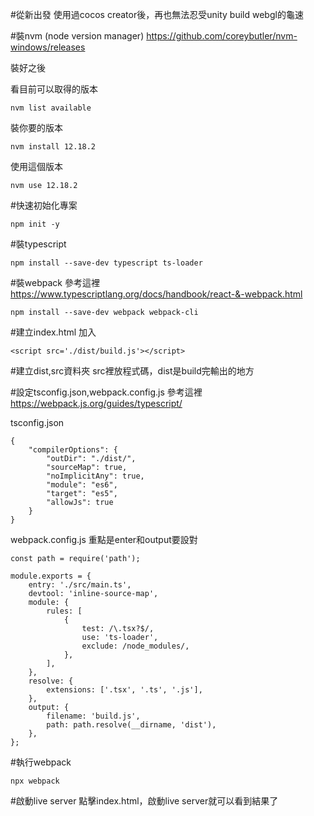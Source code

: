 #從新出發
使用過cocos creator後，再也無法忍受unity build webgl的龜速

#裝nvm (node version manager)
https://github.com/coreybutler/nvm-windows/releases

裝好之後

看目前可以取得的版本
```
nvm list available
```

裝你要的版本
```
nvm install 12.18.2
```

使用這個版本
```
nvm use 12.18.2
```


#快速初始化專案

```
npm init -y
```

#裝typescript
```
npm install --save-dev typescript ts-loader
```

#裝webpack
參考這裡
https://www.typescriptlang.org/docs/handbook/react-&-webpack.html
```
npm install --save-dev webpack webpack-cli
```

#建立index.html
加入
```
<script src='./dist/build.js'></script>
```

#建立dist,src資料夾
src裡放程式碼，dist是build完輸出的地方

#設定tsconfig.json,webpack.config.js
參考這裡
https://webpack.js.org/guides/typescript/

tsconfig.json
```
{
    "compilerOptions": {
        "outDir": "./dist/",
        "sourceMap": true,
        "noImplicitAny": true,
        "module": "es6",
        "target": "es5",
        "allowJs": true
    }
}
```

webpack.config.js
重點是enter和output要設對
```
const path = require('path');

module.exports = {
    entry: './src/main.ts',
    devtool: 'inline-source-map',
    module: {
        rules: [
            {
                test: /\.tsx?$/,
                use: 'ts-loader',
                exclude: /node_modules/,
            },
        ],
    },
    resolve: {
        extensions: ['.tsx', '.ts', '.js'],
    },
    output: {
        filename: 'build.js',
        path: path.resolve(__dirname, 'dist'),
    },
};
```


#執行webpack
```
npx webpack
```

#啟動live server
點擊index.html，啟動live server就可以看到結果了
